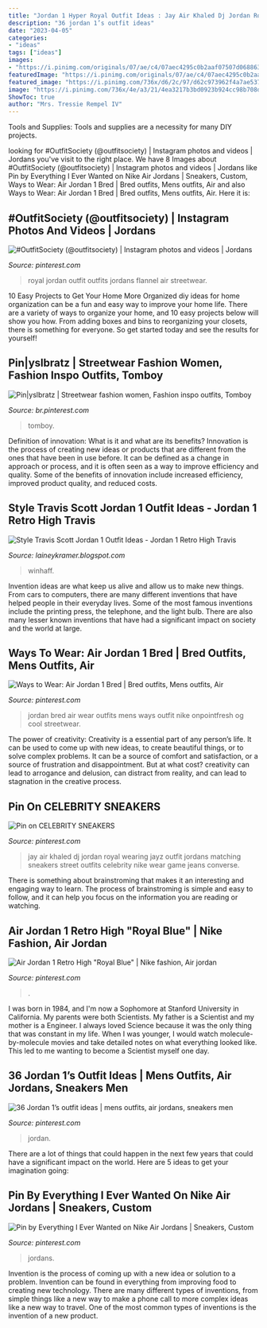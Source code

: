 ```yaml
---
title: "Jordan 1 Hyper Royal Outfit Ideas : Jay Air Khaled Dj Jordan Royal Wearing Jayz Outfit Jordans Matching Sneakers Street Outfits Celebrity Nike Wear Game Jeans Converse"
description: "36 jordan 1’s outfit ideas"
date: "2023-04-05"
categories:
- "ideas"
tags: ["ideas"]
images:
- "https://i.pinimg.com/originals/07/ae/c4/07aec4295c0b2aaf07507d06886392bf.jpg"
featuredImage: "https://i.pinimg.com/originals/07/ae/c4/07aec4295c0b2aaf07507d06886392bf.jpg"
featured_image: "https://i.pinimg.com/736x/d6/2c/97/d62c973962f4a7ae53738bb49a05e1b4--jordan--royal-outfit-royal-blue-outfits.jpg"
image: "https://i.pinimg.com/736x/4e/a3/21/4ea3217b3bd0923b924cc98b708d5efb.jpg"
ShowToc: true
author: "Mrs. Tressie Rempel IV"
---
```



Tools and Supplies:
Tools and supplies are a necessity for many DIY projects.

	

		
looking for #OutfitSociety (@outfitsociety) | Instagram photos and videos | Jordans you've visit to the right place. We have 8 Images about #OutfitSociety (@outfitsociety) | Instagram photos and videos | Jordans like Pin by Everything I Ever Wanted on Nike Air Jordans | Sneakers, Custom, Ways to Wear: Air Jordan 1 Bred | Bred outfits, Mens outfits, Air and also Ways to Wear: Air Jordan 1 Bred | Bred outfits, Mens outfits, Air. Here it is:
		
    
## #OutfitSociety (@outfitsociety) | Instagram Photos And Videos | Jordans

<img loading=lazy src="https://i.pinimg.com/736x/d6/2c/97/d62c973962f4a7ae53738bb49a05e1b4--jordan--royal-outfit-royal-blue-outfits.jpg" onerror="this.onerror=null;this.src='https://tse4.mm.bing.net/th?id=OIP.A0mCXh1Vr7xNnt8UWi40lQHaHa&amp;pid=15.1';" alt="#OutfitSociety (@outfitsociety) | Instagram photos and videos | Jordans">

_Source: pinterest.com_

>royal jordan outfit outfits jordans flannel air streetwear. 

	

10 Easy Projects to Get Your Home More Organized
diy ideas for home organization can be a fun and easy way to improve your home life. There are a variety of ways to organize your home, and 10 easy projects below will show you how. From adding boxes and bins to reorganizing your closets, there is something for everyone. So get started today and see the results for yourself!

    
## Pin|yslbratz | Streetwear Fashion Women, Fashion Inspo Outfits, Tomboy

<img loading=lazy src="https://i.pinimg.com/originals/66/b2/5e/66b25e9b31be0b48a8737d869d63671d.jpg" onerror="this.onerror=null;this.src='https://tse3.mm.bing.net/th?id=OIP._zhAsi8YGAj3eSbn5r41ygHaH8&amp;pid=15.1';" alt="Pin|yslbratz | Streetwear fashion women, Fashion inspo outfits, Tomboy">

_Source: br.pinterest.com_

>tomboy. 

	

Definition of innovation: What is it and what are its benefits?
Innovation is the process of creating new ideas or products that are different from the ones that have been in use before. It can be defined as a change in approach or process, and it is often seen as a way to improve efficiency and quality. Some of the benefits of innovation include increased efficiency, improved product quality, and reduced costs.

    
## Style Travis Scott Jordan 1 Outfit Ideas - Jordan 1 Retro High Travis

<img loading=lazy src="https://i.pinimg.com/originals/26/ed/29/26ed2944b0cb8f872c16a62237cb795d.jpg" onerror="this.onerror=null;this.src='https://tse2.mm.bing.net/th?id=OIP.aKlTLoFIVGhkW4OkyEKUUAHaJQ&amp;pid=15.1';" alt="Style Travis Scott Jordan 1 Outfit Ideas - Jordan 1 Retro High Travis">

_Source: laineykramer.blogspot.com_

>winhaff. 

	

Invention ideas are what keep us alive and allow us to make new things. From cars to computers, there are many different inventions that have helped people in their everyday lives. Some of the most famous inventions include the printing press, the telephone, and the light bulb. There are also many lesser known inventions that have had a significant impact on society and the world at large.

    
## Ways To Wear: Air Jordan 1 Bred | Bred Outfits, Mens Outfits, Air

<img loading=lazy src="https://i.pinimg.com/736x/f1/be/8b/f1be8b8307e58be48fc6b799d713162b--nike-style-mens-style.jpg" onerror="this.onerror=null;this.src='https://tse4.mm.bing.net/th?id=OIP.NEuFLknuU6lZYc9XSJnY1gHaHa&amp;pid=15.1';" alt="Ways to Wear: Air Jordan 1 Bred | Bred outfits, Mens outfits, Air">

_Source: pinterest.com_

>jordan bred air wear outfits mens ways outfit nike onpointfresh og cool streetwear. 

	

The power of creativity:
Creativity is a essential part of any person’s life. It can be used to come up with new ideas, to create beautiful things, or to solve complex problems. It can be a source of comfort and satisfaction, or a source of frustration and disappointment. But at what cost? creativity can lead to arrogance and delusion, can distract from reality, and can lead to stagnation in the creative process.

    
## Pin On CELEBRITY SNEAKERS

<img loading=lazy src="https://i.pinimg.com/originals/07/ae/c4/07aec4295c0b2aaf07507d06886392bf.jpg" onerror="this.onerror=null;this.src='https://tse4.mm.bing.net/th?id=OIP.jt__OYtKx-s2kFBsYOTi4gHaHb&amp;pid=15.1';" alt="Pin on CELEBRITY SNEAKERS">

_Source: pinterest.com_

>jay air khaled dj jordan royal wearing jayz outfit jordans matching sneakers street outfits celebrity nike wear game jeans converse. 

	

There is something about brainstroming that makes it an interesting and engaging way to learn. The process of brainstroming is simple and easy to follow, and it can help you focus on the information you are reading or watching.

    
## Air Jordan 1 Retro High &quot;Royal Blue&quot; | Nike Fashion, Air Jordan

<img loading=lazy src="https://i.pinimg.com/originals/de/31/86/de318620eb8b5ad3dadc37d53df9b87a.jpg" onerror="this.onerror=null;this.src='https://tse4.mm.bing.net/th?id=OIP.7wGF_lGbXgoBTEGrsPQiYwHaHa&amp;pid=15.1';" alt="Air Jordan 1 Retro High &quot;Royal Blue&quot; | Nike fashion, Air jordan">

_Source: pinterest.com_

>. 

	

I was born in 1984, and I'm now a Sophomore at Stanford University in California. My parents were both Scientists. My father is a Scientist and my mother is a Engineer. I always loved Science because it was the only thing that was constant in my life. When I was younger, I would watch molecule-by-molecule movies and take detailed notes on what everything looked like. This led to me wanting to become a Scientist myself one day.

    
## 36 Jordan 1’s Outfit Ideas | Mens Outfits, Air Jordans, Sneakers Men

<img loading=lazy src="https://i.pinimg.com/236x/32/c9/b2/32c9b2d9473ffeca850294007783a773--selfie-comment.jpg" onerror="this.onerror=null;this.src='https://tse1.mm.bing.net/th?id=OIP.Fe2is26U2uR36bS4H8craAAAAA&amp;pid=15.1';" alt="36 Jordan 1’s outfit ideas | mens outfits, air jordans, sneakers men">

_Source: pinterest.com_

>jordan. 

	

There are a lot of things that could happen in the next few years that could have a significant impact on the world. Here are 5 ideas to get your imagination going: 

    
## Pin By Everything I Ever Wanted On Nike Air Jordans | Sneakers, Custom

<img loading=lazy src="https://i.pinimg.com/736x/4e/a3/21/4ea3217b3bd0923b924cc98b708d5efb.jpg" onerror="this.onerror=null;this.src='https://tse3.mm.bing.net/th?id=OIP.HyPMDnJZLWS6HNkeNHS0rwHaHU&amp;pid=15.1';" alt="Pin by Everything I Ever Wanted on Nike Air Jordans | Sneakers, Custom">

_Source: pinterest.com_

>jordans. 

	

Invention is the process of coming up with a new idea or solution to a problem. Invention can be found in everything from improving food to creating new technology. There are many different types of inventions, from simple things like a new way to make a phone call to more complex ideas like a new way to travel. One of the most common types of inventions is the invention of a new product.

